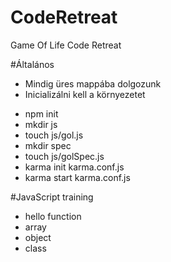 # CodeRetreat
Game Of Life Code Retreat

#Általános
- Mindig üres mappába dolgozunk
- Inicializálni kell a környezetet
 * npm init
 * mkdir js
 * touch js/gol.js
 * mkdir spec
 * touch js/golSpec.js
 * karma init karma.conf.js
 * karma start karma.conf.js

#JavaScript training
- hello function
- array
- object
- class
